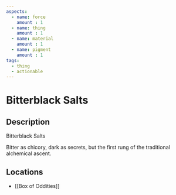 ```yaml
---
aspects: 
  - name: force
    amount : 1
  - name: thing
    amount : 1
  - name: material
    amount : 1
  - name: pigment
    amount : 1
tags:
  - thing
  - actionable
---
```


# Bitterblack Salts

## Description
Bitterblack Salts

Bitter as chicory, dark as secrets, but the first rung of the traditional alchemical ascent.
## Locations
- [[Box of Oddities]]